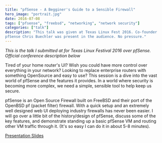 ```yaml
---
title: "pfSense - A Begginer's Guide to a Sensible Firewall"
hero_image: "portrait.jpg"
date: 2016-07-08
tags: ["pfsense", "freebsd", "networking", "network security"]
categories: ["talk"]
description: "This talk was given at Texas Linux Fest 2016. Co-founder of
pfSense Chris Buechler was present in the audience. No pressure."
---
```



*This is the talk I submitted at for Texas Linux Festival 2016 over pfSense.
Official conference description below*

Tired of your home router's UI? Wish you could have more control over
everything in your network? Looking to replace enterprise routers with
something OpenSource and easy to use? This session is a dive into the vast
world of pfSense and the features it provides. In a world where security is
becoming more complex, we need a simple, sensible tool to help keep us secure.

pfSense is an Open Source Firewall built on FreeBSD and their port of the
OpenBSD pf (packet filter) firewall. With a quick setup and an extremely well
designed web UI deploying industry firewalls has never been easier. I will go 
over a little bit of the history/design of pfSense, discuss some of the key
features, and demonstrate standing up a basic pfSense VM and routing other VM
traffic through it. (It's so easy I can do it in about 5-8 minutes).

[Presentation Slides](/docs/pfSenseTXLF2016.pdf)
